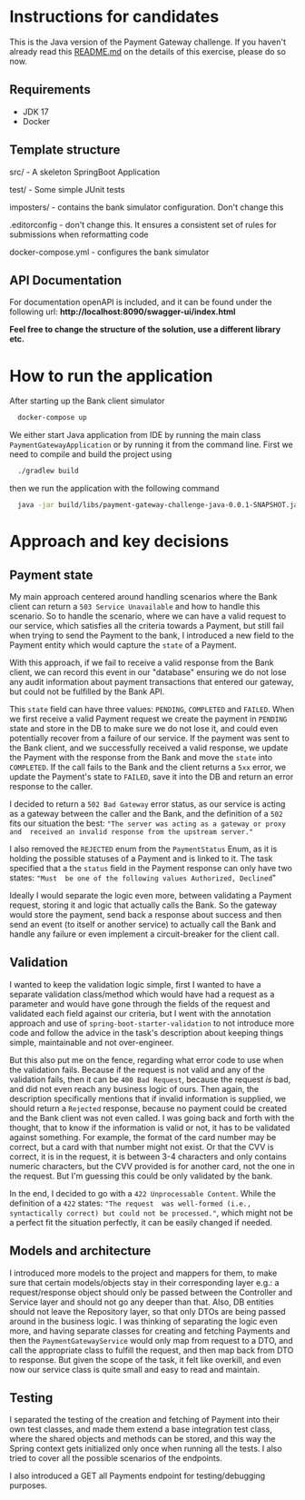 # Instructions for candidates

This is the Java version of the Payment Gateway challenge. If you haven't already read this [README.md](https://github.com/cko-recruitment/) on the details of this exercise, please do so now.

## Requirements
- JDK 17
- Docker

## Template structure

src/ - A skeleton SpringBoot Application

test/ - Some simple JUnit tests

imposters/ - contains the bank simulator configuration. Don't change this

.editorconfig - don't change this. It ensures a consistent set of rules for submissions when reformatting code

docker-compose.yml - configures the bank simulator


## API Documentation
For documentation openAPI is included, and it can be found under the following url: **http://localhost:8090/swagger-ui/index.html**

**Feel free to change the structure of the solution, use a different library etc.**

# How to run the application
After starting up the Bank client simulator
```bash
  docker-compose up
```
We either start Java application from IDE by running the main class `PaymentGatewayApplication` or by running it from the
command line. First we need to compile and build the project using
```bash
  ./gradlew build
```
then we run the application with the following command
```bash
  java -jar build/libs/payment-gateway-challenge-java-0.0.1-SNAPSHOT.jar
```

# Approach and key decisions

## Payment state

My main approach centered around handling scenarios where the Bank client can return a `503 Service Unavailable` and 
how to handle this scenario. So to handle the scenario, where we can have a valid request to our service, which satisfies all the criteria
towards a Payment, but still fail when trying to send the Payment to the bank, I introduced a new field to the Payment 
entity which would capture the `state` of a Payment.

With this approach, if we fail to receive a valid response from the Bank client, we can record this event in our "database"
ensuring we do not lose any audit information about payment transactions that entered our gateway, but could not be fulfilled 
by the Bank API.

This `state` field can have three values: `PENDING`, `COMPLETED` and `FAILED`. When we first receive a valid Payment request
we create the payment in `PENDING` state and store in the DB to make sure we do not lose it, and could even potentially 
recover from a failure of our service. If the payment was sent to the Bank client, and we successfully received a valid response,
we update the Payment with the response from the Bank and move the `state` into `COMPLETED`. If the call fails to the Bank
and the client returns a `5xx` error, we update the Payment's state to `FAILED`, save it into the DB and return an error 
response to the caller.

I decided to return a `502 Bad Gateway` error status, as our service is acting as a gateway between the caller and the 
Bank, and the definition of a `502` fits our situation the best: `"The server was acting as a gateway or proxy and 
received an invalid response from the upstream server."`

I also removed the `REJECTED` enum from the `PaymentStatus` Enum, as it is holding the possible statuses of a Payment and
is linked to it. The task specified that a the `status` field in the Payment response can only have two states: `"Must 
be one of the following values Authorized, Declined`"

Ideally I would separate the logic even more, between validating a Payment request, storing it and logic that actually 
calls the Bank. So the gateway would store the payment, send back a response about success and then send an event (to 
itself or another service) to actually call the Bank and handle any failure or even implement a circuit-breaker for the 
client call.

## Validation
I wanted to keep the validation logic simple, first I wanted to have a separate validation class/method which would have
had a request as a parameter and would have gone through the fields of the request and validated each field against our
criteria, but I went with the annotation approach and use of `spring-boot-starter-validation` to not introduce more code
and follow the advice in the task's description about keeping things simple, maintainable and not over-engineer.

But this also put me on the fence, regarding what error code to use when the validation fails. Because if the request is
not valid and any of the validation fails, then it can be `400 Bad Request`, because the request _is_ bad, and did not 
even reach any business logic of ours. Then again, the description specifically mentions that if invalid information is 
supplied, we should return a `Rejected` response, because no payment could be created and the Bank client was not even
called. I was going back and forth with the thought, that to know if the information is valid or not, it has to be validated
against something. For example, the format of the card number may be correct, but a card with that number might not exist.
Or that the CVV is correct, it is in the request, it is between 3-4 characters and only contains numeric characters, but
the CVV provided is for another card, not the one in the request. But I'm guessing this could be only validated by the bank.

In the end, I decided to go with a `422 Unprocessable Content`. While the definition of a `422` states: `"The request 
was well-formed (i.e., syntactically correct) but could not be processed."`, which might not be a perfect fit the situation 
perfectly, it can be easily changed if needed.

## Models and architecture
I introduced more models to the project and mappers for them, to make sure that certain models/objects stay in their 
corresponding layer e.g.: a request/response object should only be passed between the Controller and Service layer and 
should not go any deeper than that. Also, DB entities should not leave the Repository layer, so that only DTOs are being 
passed around in the business logic. I was thinking of separating the logic even more, and having separate classes for
creating and fetching Payments and then the `PaymentGatewayService` would only map from request to a DTO, and call the 
appropriate class to fulfill the request, and then map back from DTO to response. But given the scope of the task, it felt
like overkill, and even now our service class is quite small and easy to read and maintain.

## Testing
I separated the testing of the creation and fetching of Payment into their own test classes, and made them extend a base
integration test class, where the shared objects and methods can be stored, and this way the Spring context gets initialized
only once when running all the tests. I also tried to cover all the possible scenarios of the endpoints.

I also introduced a GET all Payments endpoint for testing/debugging purposes.